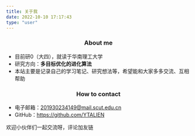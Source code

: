 ```yaml
---
title: 关于我
date: 2022-10-10 17:17:43
type: "user"
---
```


### <center>About me<center>

* 目前研0（大四），就读于华南理工大学
* 研究方向：**多目标优化的进化算法**
* 本站主要是记录自己的学习笔记、研究想法等，希望能和大家多多交流、互相帮助

### <center>How to contact<center>

* 电子邮箱：201930234149@mail.scut.edu.cn
* GitHub：https://github.com/YTALIEN


欢迎小伙伴们一起交流呀，评论加友链